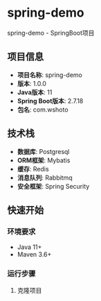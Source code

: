 # spring-demo

spring-demo - SpringBoot项目

## 项目信息

- **项目名称**: spring-demo
- **版本**: 1.0.0
- **Java版本**: 11
- **Spring Boot版本**: 2.7.18
- **包名**: com.wshoto

## 技术栈

- **数据库**: Postgresql
- **ORM框架**: Mybatis
- **缓存**: Redis
- **消息队列**: Rabbitmq
- **安全框架**: Spring Security
## 快速开始

### 环境要求

- Java 11+
- Maven 3.6+

### 运行步骤

1. 克隆项目